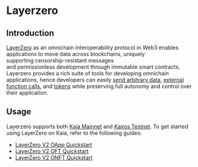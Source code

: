 # Layerzero 

## Introduction <a id="introduction"></a>

[LayerZero](https://docs.layerzero.network/v2) as an omnichain interoperability protocol in Web3 enables applications to move data across blockchains, uniquely supporting censorship-resistant messages and permissionless development through immutable smart contracts. Layerzero provides a rich suite of tools for developing omnichain  applications, hence developers can easily [send arbitrary data](https://docs.layerzero.network/v2/home/protocol/contract-standards#oapp), [external function calls](https://docs.layerzero.network/v2/developers/evm/oapp/message-design-patterns), and [tokens](https://docs.layerzero.network/v2/home/protocol/contract-standards#oft) while preserving full autonomy and control over their application.

## Usage <a id="usage"></a>

Layerzero supports both [Kaia Mainnet](https://docs.layerzero.network/v2/developers/evm/technical-reference/deployed-contracts#klaytn) and [Kairos Testnet](https://docs.layerzero.network/v2/developers/evm/technical-reference/deployed-contracts#klaytn-baobab). To get started using LayerZero on Kaia, refer to the following guides:
* [LayerZero V2 OApp Quickstart](https://docs.layerzero.network/v2/developers/evm/oapp/overview)
* [LayerZero V2 OFT Quickstart](https://docs.layerzero.network/v2/developers/evm/oft/quickstart)
* [LayerZero V2 ONFT Quickstart](https://docs.layerzero.network/v2/developers/evm/onft/quickstart)